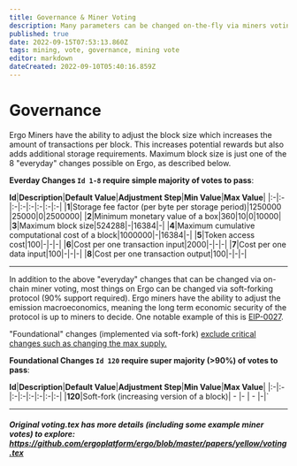 ```yaml
---
title: Governance & Miner Voting
description: Many parameters can be changed on-the-fly via miners voting
published: true
date: 2022-09-15T07:53:13.860Z
tags: mining, vote, governance, mining vote
editor: markdown
dateCreated: 2022-09-10T05:40:16.859Z
---
```


# Governance 
Ergo Miners have the ability to adjust the block size which increases the amount of transactions per block. This increases potential rewards but also adds additional storage requirements. Maximum block size is just one of the 8 "everyday" changes possible on Ergo, as described below.

**Everday Changes `Id 1-8` require simple majority of votes to pass**:

**Id**|**Description**|**Default Value**|**Adjustment Step**|**Min Value**|**Max Value**|
|:-|:-|:-|:-|:-|:-|:-|:-|
|**1**|Storage fee factor (per byte per storage period)|1250000 |25000|0|2500000|
|**2**|Minimum monetary value of a box|360|10|0|10000| 
|**3**|Maximum block size|524288|-|16384|-|
|**4**|Maximum cumulative computational cost of a block|1000000|-|16384|-|
|**5**|Token access cost|100|-|-|-|
|**6**|Cost per one transaction input|2000|-|-|-|
|**7**|Cost per one data input|100|-|-|-|
|**8**|Cost per one transaction output|100|-|-|-|
   
______

In addition to the above "everyday" changes that can be changed via on-chain miner voting, most things on Ergo can be changed via soft-forking protocol (90% support required). Ergo miners have the ability to adjust the emission macroeconomics, meaning the long term economic security of the protocol is up to miners to decide. One notable example of this is [EIP-0027](https://github.com/ergoplatform/eips/blob/master/eip-0027.md). 

"Foundational" changes (implemented via soft-fork) <u> exclude critical changes such as changing the max supply.</u>

**Foundational Changes `Id 120`  require super majority (>90%) of votes to pass**:

**Id**|**Description**|**Default Value**|**Adjustment Step**|**Min Value**|**Max Value**|
|:-|:-|:-|:-|:-|:-|:-|:-|
|**120**|Soft-fork (increasing version of a block)| - |- | - |-|`

________
##### Original voting.tex has more details (including some example miner votes) to explore: https://github.com/ergoplatform/ergo/blob/master/papers/yellow/voting.tex

